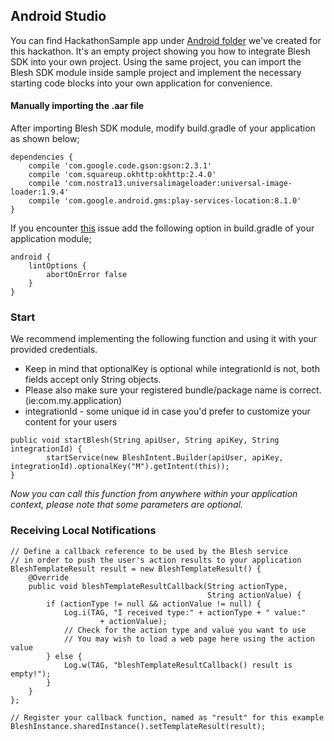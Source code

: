 ## Android Studio

You can find HackathonSample app under [Android folder](https://github.com/bleshinc/GarantiHackathon/Android) we've created for this hackathon. It's an empty project showing you how to integrate Blesh SDK into your own project. Using the same project, you can import the Blesh SDK module inside sample project and implement the necessary starting code blocks into your own application for convenience.

#### Manually importing the .aar file

After importing Blesh SDK module, modify build.gradle of your application as shown below;

```
dependencies {
    compile 'com.google.code.gson:gson:2.3.1'
    compile 'com.squareup.okhttp:okhttp:2.4.0'
    compile 'com.nostra13.universalimageloader:universal-image-loader:1.9.4'
    compile 'com.google.android.gms:play-services-location:8.1.0'
}

```

If you encounter [this](https://github.com/square/okhttp/issues/1346) issue add the following option in build.gradle of your application module;

```
android {
    lintOptions {
        abortOnError false
    }
}
```

### Start

We recommend implementing the following function and using it with your provided credentials.

* Keep in mind that optionalKey is optional while integrationId is not, both fields accept only String objects.
* Please also make sure your registered bundle/package name is correct. (ie:com.my.application)
* integrationId - some unique id in case you'd prefer to customize your content for your users

```
public void startBlesh(String apiUser, String apiKey, String integrationId) {
        startService(new BleshIntent.Builder(apiUser, apiKey, integrationId).optionalKey("M").getIntent(this));
}

```

_Now you can call this function from anywhere within your application context, please note that some parameters are optional._

### Receiving Local Notifications

```
// Define a callback reference to be used by the Blesh service
// in order to push the user's action results to your application
BleshTemplateResult result = new BleshTemplateResult() {
    @Override
    public void bleshTemplateResultCallback(String actionType,
                                            String actionValue) {
        if (actionType != null && actionValue != null) {
            Log.i(TAG, "I received type:" + actionType + " value:"
                    + actionValue);
            // Check for the action type and value you want to use
            // You may wish to load a web page here using the action value
        } else {
            Log.w(TAG, "bleshTemplateResultCallback() result is empty!");
        }
    }
};

// Register your callback function, named as "result" for this example
BleshInstance.sharedInstance().setTemplateResult(result);
```